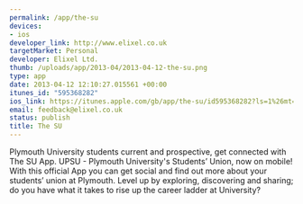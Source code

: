 ```yaml
--- 
permalink: /app/the-su
devices: 
- ios
developer_link: http://www.elixel.co.uk
targetMarket: Personal
developer: Elixel Ltd.
thumb: /uploads/app/2013-04/2013-04-12-the-su.png
type: app
date: 2013-04-12 12:10:27.015561 +00:00
itunes_id: "595368282"
ios_link: https://itunes.apple.com/gb/app/the-su/id595368282?ls=1%26mt=8
email: feedback@elixel.co.uk
status: publish
title: The SU
---
```


Plymouth University students current and prospective, get connected with The SU App. UPSU - Plymouth University's Students’ Union, now on mobile! With this official App you can get social and find out more about your students’ union at Plymouth. Level up by exploring, discovering and sharing; do you have what it takes to rise up the career ladder at University?
